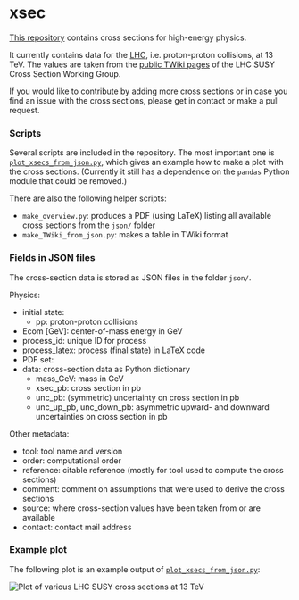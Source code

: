 # xsec
[This repository][1] contains cross sections for high-energy physics.

It currently contains data for the [LHC][2], i.e. proton-proton collisions, at 13 TeV. The values are taken from the [public TWiki pages][3] of the LHC SUSY Cross Section Working Group. 

If you would like to contribute by adding more cross sections or in case you find an issue with the cross sections, please get in contact or make a pull request.

[1]: https://github.com/fuenfundachtzig/xsec
[2]: https://home.cern/science/accelerators/large-hadron-collider
[3]: https://twiki.cern.ch/twiki/bin/view/LHCPhysics/SUSYCrossSections

### Scripts
Several scripts are included in the repository. The most important one is [`plot_xsecs_from_json.py`](plot_xsecs_from_json.py), which gives an example how to make a plot with the cross sections. (Currently it still has a dependence on the `pandas` Python module that could be removed.)

There are also the following helper scripts:
* `make_overview.py`: produces a PDF (using LaTeX) listing all available cross sections from the `json/` folder
* `make_TWiki_from_json.py`: makes a table in TWiki format


### Fields in JSON files
The cross-section data is stored as JSON files in the folder `json/`.

Physics:
* initial state: 
  * pp: proton-proton collisions
* Ecom [GeV]: center-of-mass energy in GeV
* process_id: unique ID for process
* process_latex: process (final state) in LaTeX code
* PDF set:
* data: cross-section data as Python dictionary
  * mass_GeV: mass in GeV
  * xsec_pb: cross section in pb
  * unc_pb: (symmetric) uncertainty on cross section in pb
  * unc_up_pb, unc_down_pb: asymmetric upward- and downward uncertainties on cross section in pb

Other metadata:
* tool: tool name and version
* order: computational order
* reference: citable reference (mostly for tool used to compute the cross sections)
* comment: comment on assumptions that were used to derive the cross sections
* source: where cross-section values have been taken from or are available
* contact: contact mail address


### Example plot

The following plot is an example output of [`plot_xsecs_from_json.py`](plot_xsecs_from_json.py):
 
![Plot of various LHC SUSY cross sections at 13 TeV](https://twiki.cern.ch/twiki/pub/LHCPhysics/SUSYCrossSections/SUSY_xsecs_20190729.png "LHC SUSY cross sections at 13 TeV")
